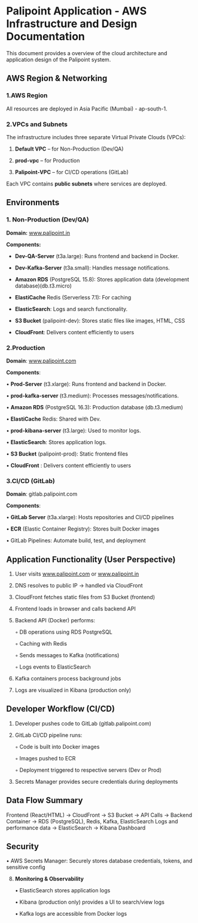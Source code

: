 # Palipoint Application - AWS Infrastructure and Design Documentation

   This document provides a overview of the cloud architecture and application design of the Palipoint system. 

## AWS Region & Networking

### 1.AWS Region

   All resources are deployed in Asia Pacific (Mumbai) - ap-south-1.

### 2.VPCs and Subnets

The infrastructure includes three separate Virtual Private Clouds (VPCs):
   
 1. **Default VPC** – for Non-Production (Dev/QA)
    
 2. **prod-vpc** – for Production
    
 3. **Palipoint-VPC** – for CI/CD operations (GitLab)

Each VPC contains **public subnets** where services are deployed.

## Environments

### 1. Non-Production (Dev/QA)

**Domain:** www.palipoint.in

**Components:**

- **Dev-QA-Server** (t3a.large): Runs frontend and backend in Docker.

- **Dev-Kafka-Server** (t3a.small): Handles message notifications.

- **Amazon RDS** (PostgreSQL 15.8): Stores application data (development database)(db.t3.micro)

- **ElastiCache** Redis (Serverless 7.1): For caching

- **ElasticSearch**: Logs and search functionality.

- **S3 Bucket** (palipoint-dev): Stores static files like images, HTML, CSS

- **CloudFront**: Delivers content efficiently to users 

### 2.Production

**Domain**: www.palipoint.com

**Components**:

• **Prod-Server** (t3.xlarge): Runs frontend and backend in Docker.

• **prod-kafka-server** (t3.medium): Processes messages/notifications.

• **Amazon RDS** (PostgreSQL 16.3): Production database (db.t3.medium)

• **ElastiCache** Redis: Shared with Dev.

• **prod-kibana-server** (t3.large): Used to monitor logs.

• **ElasticSearch**: Stores application logs.

• **S3 Bucket** (palipoint-prod): Static frontend files

• **CloudFront** : Delivers content efficiently to users

### 3.CI/CD (GitLab)

**Domain**: gitlab.palipoint.com

**Components**:

• **GitLab Server** (t3a.xlarge): Hosts repositories and CI/CD pipelines

• **ECR** (Elastic Container Registry): Stores built Docker images

• GitLab Pipelines: Automate build, test, and deployment

## Application Functionality (User Perspective)
   
1. User visits www.palipoint.com or www.palipoint.in
    
2. DNS resolves to public IP → handled via CloudFront
    
3. CloudFront fetches static files from S3 Bucket (frontend)
    
4. Frontend loads in browser and calls backend API
    
5. Backend API (Docker) performs:
    
    ◦ DB operations using RDS PostgreSQL

    ◦ Caching with Redis
    
    ◦ Sends messages to Kafka (notifications)
        
    ◦ Logs events to ElasticSearch

6. Kafka containers process background jobs
    
7. Logs are visualized in Kibana (production only)

## Developer Workflow (CI/CD)
  
1. Developer pushes code to GitLab (gitlab.palipoint.com)

2. GitLab CI/CD pipeline runs:

   ◦ Code is built into Docker images

   ◦ Images pushed to ECR

   ◦ Deployment triggered to respective servers (Dev or Prod)

 3. Secrets Manager provides secure credentials during deployments

## Data Flow Summary
Frontend (React/HTML) → CloudFront → S3 Bucket → API Calls → Backend Container → RDS (PostgreSQL), Redis, Kafka, ElasticSearch
Logs and performance data → ElasticSearch → Kibana Dashboard

## Security

• AWS Secrets Manager: Securely stores database credentials, tokens, and sensitive config
    
8. **Monitoring & Observability**

    • ElasticSearch stores application logs

    • Kibana (production only) provides a UI to search/view logs

   • Kafka logs are accessible from Docker logs



